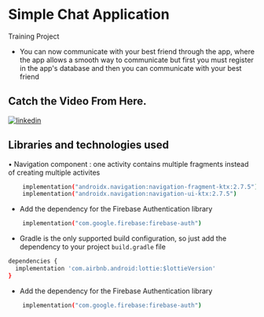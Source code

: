
# Simple Chat Application

Training Project
- You can now communicate with your best friend through the app, where the app allows a smooth way to communicate but first you must register in the app's database and then you can communicate with your best friend

## Catch the Video From Here.

[![linkedin](https://img.shields.io/badge/linkedin-0A66C2?style=for-the-badge&logo=linkedin&logoColor=white)](https://www.linkedin.com/posts/kareem-emad-2aa52b2a6_hello-this-is-an-app-that-ive-created-on-activity-7152212264131997696-ngmJ?utm_source=share&utm_medium=member_desktop)


## Libraries and technologies used

• Navigation component : one activity contains multiple fragments  instead of creating multiple activites
```bash
    implementation("androidx.navigation:navigation-fragment-ktx:2.7.5")
    implementation("androidx.navigation:navigation-ui-ktx:2.7.5")
```
  - Add the dependency for the Firebase Authentication library   
```bash
    implementation("com.google.firebase:firebase-auth")
```
- Gradle is the only supported build configuration, so just add the dependency to your project ``build.gradle`` file
```bash
dependencies {
  implementation 'com.airbnb.android:lottie:$lottieVersion'
}
```
  - Add the dependency for the Firebase Authentication library   

```bash
    implementation("com.google.firebase:firebase-auth")
```
